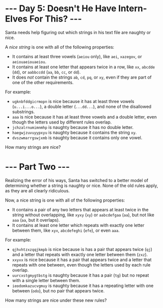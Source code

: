 ﻿# --- Day 5: Doesn't He Have Intern-Elves For This? ---

Santa needs help figuring out which strings in his text file are naughty or nice.

A *nice string* is one with all of the following properties:


* It contains at least three vowels (```aeiou``` only), like ```aei```, ```xazegov```, or ```aeiouaeiouaeiou```.
* It contains at least one letter that appears twice in a row, like ```xx```, ```abcdde``` (```dd```), or ```aabbccdd``` (```aa```, ```bb```, ```cc```, or ```dd```).
* It does *not* contain the strings ```ab```, ```cd```, ```pq```, or ```xy```, even if they are part of one of the other requirements.


For example:


* ```ugknbfddgicrmopn``` is nice because it has at least three vowels (```u...i...o...```), a double letter (```...dd...```), and none of the disallowed substrings.
* ```aaa``` is nice because it has at least three vowels and a double letter, even though the letters used by different rules overlap.
* ```jchzalrnumimnmhp``` is naughty because it has no double letter.
* ```haegwjzuvuyypxyu``` is naughty because it contains the string ```xy```.
* ```dvszwmarrgswjxmb``` is naughty because it contains only one vowel.


How many strings are nice?

# --- Part Two ---

Realizing the error of his ways, Santa has switched to a better model of determining whether a string is naughty or nice.  None of the old rules apply, as they are all clearly ridiculous.

Now, a nice string is one with all of the following properties:


* It contains a pair of any two letters that appears at least twice in the string without overlapping, like ```xyxy``` (```xy```) or ```aabcdefgaa``` (```aa```), but not like ```aaa``` (```aa```, but it overlaps).
* It contains at least one letter which repeats with exactly one letter between them, like ```xyx```, ```abcdefeghi``` (```efe```), or even ```aaa```.


For example:


* ```qjhvhtzxzqqjkmpb``` is nice because is has a pair that appears twice (```qj```) and a letter that repeats with exactly one letter between them (```zxz```).
* ```xxyxx``` is nice because it has a pair that appears twice and a letter that repeats with one between, even though the letters used by each rule overlap.
* ```uurcxstgmygtbstg``` is naughty because it has a pair (```tg```) but no repeat with a single letter between them.
* ```ieodomkazucvgmuy``` is naughty because it has a repeating letter with one between (```odo```), but no pair that appears twice.


How many strings are nice under these new rules?
